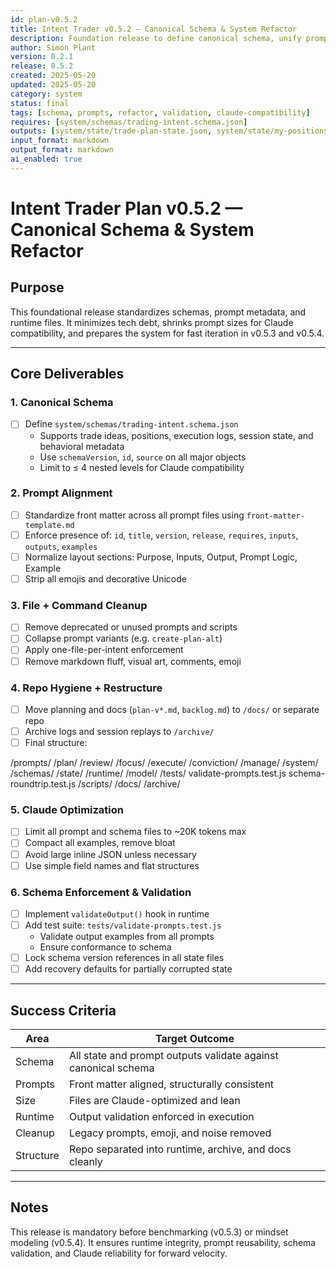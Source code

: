 ```yaml
---
id: plan-v0.5.2
title: Intent Trader v0.5.2 – Canonical Schema & System Refactor
description: Foundation release to define canonical schema, unify prompt metadata, validate runtime state, and remove legacy assets
author: Simon Plant
version: 0.2.1
release: 0.5.2
created: 2025-05-20
updated: 2025-05-20
category: system
status: final
tags: [schema, prompts, refactor, validation, claude-compatibility]
requires: [system/schemas/trading-intent.schema.json]
outputs: [system/state/trade-plan-state.json, system/state/my-positions.json]
input_format: markdown
output_format: markdown
ai_enabled: true
---
```


# Intent Trader Plan v0.5.2 — Canonical Schema & System Refactor

## Purpose

This foundational release standardizes schemas, prompt metadata, and runtime files. It minimizes tech debt, shrinks prompt sizes for Claude compatibility, and prepares the system for fast iteration in v0.5.3 and v0.5.4.

---

## Core Deliverables

### 1. Canonical Schema

- [ ] Define `system/schemas/trading-intent.schema.json`
  - Supports trade ideas, positions, execution logs, session state, and behavioral metadata
  - Use `schemaVersion`, `id`, `source` on all major objects
  - Limit to ≤ 4 nested levels for Claude compatibility

### 2. Prompt Alignment

- [ ] Standardize front matter across all prompt files using `front-matter-template.md`
- [ ] Enforce presence of: `id`, `title`, `version`, `release`, `requires`, `inputs`, `outputs`, `examples`
- [ ] Normalize layout sections: Purpose, Inputs, Output, Prompt Logic, Example
- [ ] Strip all emojis and decorative Unicode

### 3. File + Command Cleanup

- [ ] Remove deprecated or unused prompts and scripts
- [ ] Collapse prompt variants (e.g. `create-plan-alt`)
- [ ] Apply one-file-per-intent enforcement
- [ ] Remove markdown fluff, visual art, comments, emoji

### 4. Repo Hygiene + Restructure

- [ ] Move planning and docs (`plan-v*.md`, `backlog.md`) to `/docs/` or separate repo
- [ ] Archive logs and session replays to `/archive/`
- [ ] Final structure:

/prompts/
/plan/
/review/
/focus/
/execute/
/conviction/
/manage/
/system/
/schemas/
/state/
/runtime/
/model/
/tests/
validate-prompts.test.js
schema-roundtrip.test.js
/scripts/
/docs/
/archive/

### 5. Claude Optimization

- [ ] Limit all prompt and schema files to ~20K tokens max
- [ ] Compact all examples, remove bloat
- [ ] Avoid large inline JSON unless necessary
- [ ] Use simple field names and flat structures

### 6. Schema Enforcement & Validation

- [ ] Implement `validateOutput()` hook in runtime
- [ ] Add test suite: `tests/validate-prompts.test.js`
  - Validate output examples from all prompts
  - Ensure conformance to schema
- [ ] Lock schema version references in all state files
- [ ] Add recovery defaults for partially corrupted state

---

## Success Criteria

| Area        | Target Outcome                                                  |
|-------------|-----------------------------------------------------------------|
| Schema      | All state and prompt outputs validate against canonical schema |
| Prompts     | Front matter aligned, structurally consistent                  |
| Size        | Files are Claude-optimized and lean                            |
| Runtime     | Output validation enforced in execution                        |
| Cleanup     | Legacy prompts, emoji, and noise removed                       |
| Structure   | Repo separated into runtime, archive, and docs cleanly         |

---

## Notes

This release is mandatory before benchmarking (v0.5.3) or mindset modeling (v0.5.4). It ensures runtime integrity, prompt reusability, schema validation, and Claude reliability for forward velocity.
